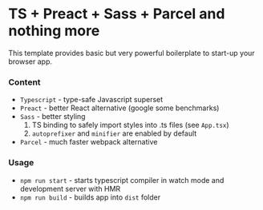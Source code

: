 # TS + Preact + Sass + Parcel and nothing more
This template provides basic but very powerful boilerplate to start-up your browser app.

### Content
* `Typescript` - type-safe Javascript superset
* `Preact` - better React alternative (google some benchmarks)
* `Sass` - better styling
    1. TS binding to safely import styles into .ts files (see `App.tsx`)
    2. `autoprefixer` and `minifier` are enabled by default
* `Parcel` - much faster webpack alternative

### Usage
* `npm run start` - starts typescript compiler in watch mode and development server with HMR
* `npm run build` - builds app into `dist` folder